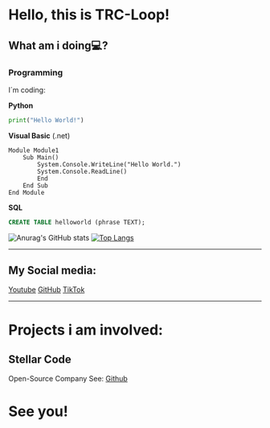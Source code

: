 # Hello, this is TRC-Loop! 

## What am i doing💻?

### Programming

I´m coding:

**Python**
```python
print("Hello World!")
```
**Visual Basic** (.net)
```vbnet
Module Module1
    Sub Main()
        System.Console.WriteLine("Hello World.")
        System.Console.ReadLine()
        End
    End Sub
End Module
```
**SQL**
```sql
CREATE TABLE helloworld (phrase TEXT);
```
![Anurag's GitHub stats](https://github-readme-stats.vercel.app/api?username=TRC-Loop&show_icons=true&theme=dark)
[![Top Langs](https://github-readme-stats.vercel.app/api/top-langs/?username=TRC-Loop&theme=dark&layout=compact)](https://github.com/anuraghazra/github-readme-stats)

-----------------------
## My Social media:

[Youtube](https://www.youtube.com/channel/UCdOuCGsMij3JGOPQ2z6aCyA/featured)
[GitHub](https://github.com/TRC-Loop)
[TikTok](https://www.tiktok.com/@trc_loop)

----
# Projects i am involved:
## Stellar Code
Open-Source Company
See: [Github](https://github.com/stellar-coding)

# See you!
